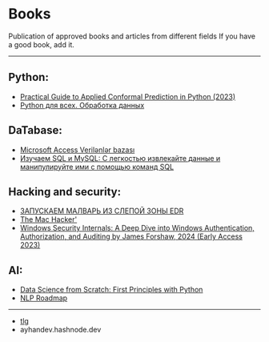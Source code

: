# Books

 Publication of approved books and articles from different fields If you have a good book, add it.
 


  -----------------------------------------

 ## Python: 
  - [Practical Guide to Applied Conformal Prediction in Python (2023)](https://github.com/ayhan-dev/Books/blob/main/file/Practical%20Guide%20to%20Applied%20Conformal%20Prediction%20in%20Python-1.pdf)
  - [Python для всех. Обработка данных](https://github.com/ayhan-dev/Books/blob/main/file/Charlz_R._Severans_Python_dlya_vseh.pdf)


 ## DaTabase: 
  - [Microsoft Access Verilənlər bazası](https://github.com/ayhan-dev/Books/blob/main/file/Access_konspekt2_230528_211420.pdf)
  - [Изучаем SQL и MySQL: С легкостью извлекайте данные и манипулируйте ими с помощью команд SQL](https://github.com/ayhan-dev/Books/blob/main/file/%D0%98%D0%B7%D1%83%D1%87%D0%B0%D0%B5%D0%BC%20SQL%20%D0%B8%20MySQL.pdf)

## Hacking and security:
 - [ЗАПУСКАЕМ МАЛВАРЬ ИЗ СЛЕПОЙ ЗОНЫ EDR](https://github.com/ayhan-dev/Books/blob/main/file/%D0%97%D0%90%D0%9F%D0%A3%D0%A1%D0%9A%D0%90%D0%95%D0%9C_%D0%9C%D0%90%D0%9B%D0%92%D0%90%D0%A0%D0%AC_%D0%98%D0%97_%D0%A1%D0%9B%D0%95%D0%9F%D0%9E%D0%98%CC%86_%D0%97%D0%9E%D0%9D%D0%AB_EDR.pdf)
 - [The Mac Hacker'](https://github.com/ayhan-dev/Books/blob/main/file/The%20Mac%20Hacker's%20Handbook.pdf)
 - [Windows Security Internals: A Deep Dive into Windows Authentication, Authorization, and Auditing by James Forshaw, 2024 (Early Access 2023)](https://github.com/ayhan-dev/Books/blob/main/file/Windows%20Security%20Internals.pdf)
## AI: 
 - [Data Science from Scratch: First Principles with Python](https://github.com/ayhan-dev/Books/blob/main/file/Joel_Grus_Data_Science_from_Scratch_First_Principles_with_Python.pdf)
 - [NLP Roadmap](https://github.com/ayhan-dev/Books/blob/main/file/NLP%20Roadmap-1.pdf)
 
 -----------------------------------------
 - [tlg](t.me/ayhan_dev)
 - ayhandev.hashnode.dev
